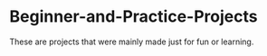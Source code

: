 # Beginner-and-Practice-Projects
These are projects that were mainly made just for fun or learning.

